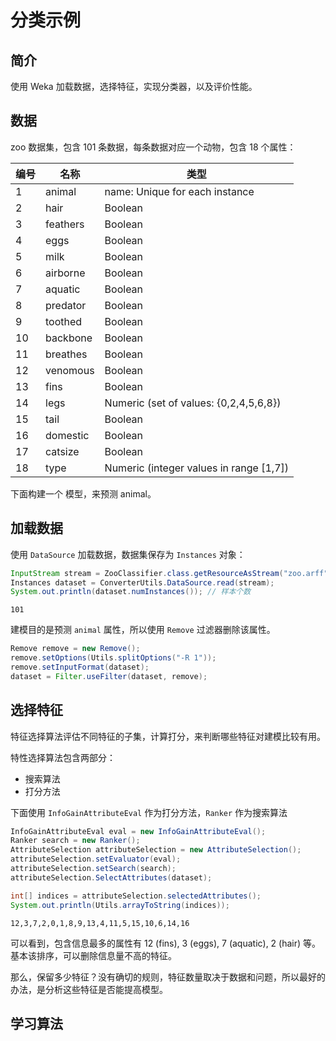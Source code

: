 # 分类示例

## 简介

使用 Weka 加载数据，选择特征，实现分类器，以及评价性能。

## 数据

zoo 数据集，包含 101 条数据，每条数据对应一个动物，包含 18 个属性：

|编号|名称|类型|
|---|---|---|
| 1|animal|name:	Unique for each instance|
| 2|hair		|Boolean|
| 3|feathers	|Boolean|
| 4|eggs		|Boolean|
| 5|milk		|Boolean|
| 6|airborne	|Boolean|
| 7|aquatic		|Boolean|
| 8|predator	|Boolean|
| 9|toothed		|Boolean|
|10|backbone	|Boolean|
|11|breathes	|Boolean|
|12|venomous	|Boolean|
|13|fins		|Boolean|
|14|legs		|Numeric (set of values: {0,2,4,5,6,8})|
|15|tail		|Boolean|
|16|domestic	|Boolean|
|17|catsize		|Boolean|
|18|type		|Numeric (integer values in range [1,7])|

下面构建一个 模型，来预测 animal。

## 加载数据

使用 `DataSource` 加载数据，数据集保存为 `Instances` 对象：

```java
InputStream stream = ZooClassifier.class.getResourceAsStream("zoo.arff");
Instances dataset = ConverterUtils.DataSource.read(stream);
System.out.println(dataset.numInstances()); // 样本个数
```

```
101
```

建模目的是预测 `animal` 属性，所以使用 `Remove` 过滤器删除该属性。

```java
Remove remove = new Remove();
remove.setOptions(Utils.splitOptions("-R 1"));
remove.setInputFormat(dataset);
dataset = Filter.useFilter(dataset, remove);
```

## 选择特征

特征选择算法评估不同特征的子集，计算打分，来判断哪些特征对建模比较有用。

特性选择算法包含两部分：

- 搜索算法
- 打分方法

下面使用 `InfoGainAttributeEval` 作为打分方法，`Ranker` 作为搜索算法

```java
InfoGainAttributeEval eval = new InfoGainAttributeEval();
Ranker search = new Ranker();
AttributeSelection attributeSelection = new AttributeSelection();
attributeSelection.setEvaluator(eval);
attributeSelection.setSearch(search);
attributeSelection.SelectAttributes(dataset);

int[] indices = attributeSelection.selectedAttributes();
System.out.println(Utils.arrayToString(indices));
```

```
12,3,7,2,0,1,8,9,13,4,11,5,15,10,6,14,16
```

可以看到，包含信息最多的属性有 12 (fins), 3 (eggs), 7 (aquatic), 2 (hair) 等。基本该排序，可以删除信息量不高的特征。

那么，保留多少特征？没有确切的规则，特征数量取决于数据和问题，所以最好的办法，是分析这些特征是否能提高模型。

## 学习算法

